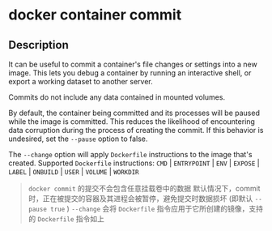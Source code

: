# docker container commit
## Description
It can be useful to commit a container's file changes or settings into a new image. This lets you debug a container by running an interactive shell, or export a working dataset to another server.

Commits do not include any data contained in mounted volumes.

By default, the container being committed and its processes will be paused while the image is committed. This reduces the likelihood of encountering data corruption during the process of creating the commit. If this behavior is undesired, set the `--pause` option to false.

The `--change` option will apply `Dockerfile` instructions to the image that's created. Supported `Dockerfile` instructions: `CMD` | `ENTRYPOINT` | `ENV` | `EXPOSE` | `LABEL` | `ONBUILD` | `USER` | `VOLUME` | `WORKDIR`

>  `docker commit` 的提交不会包含任意挂载卷中的数据
>  默认情况下，commit 时，正在被提交的容器及其进程会被暂停，避免提交时数据损坏 (即默认 `--pause true` )
>  `--change` 会将 `Dockerfile` 指令应用于它所创建的镜像，支持的 `Dockerfile` 指令如上


